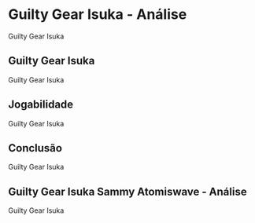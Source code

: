 ---
---

# Guilty Gear Isuka - Análise

Guilty Gear Isuka

## Guilty Gear Isuka

Guilty Gear Isuka

## Jogabilidade

Guilty Gear Isuka

## Conclusão

Guilty Gear Isuka

## Guilty Gear Isuka Sammy Atomiswave - Análise

Guilty Gear Isuka
